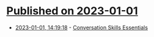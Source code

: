 # [Published on 2023-01-01](index.md)

* [2023-01-01, 14:19:18](https://news.ycombinator.com/item?id=34206418) - [Conversation Skills Essentials](https://tynan.com/letstalk/)
